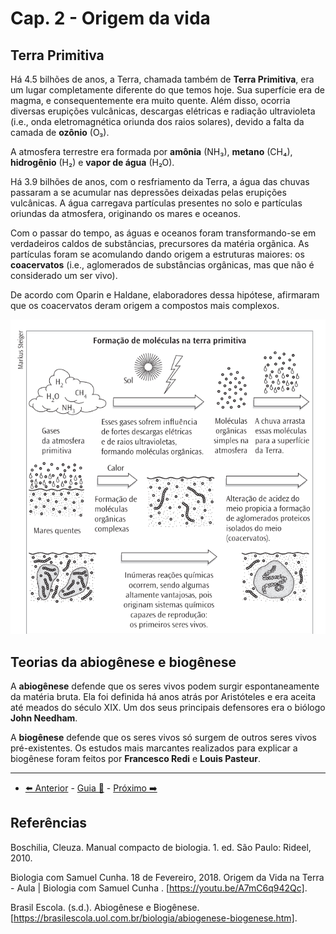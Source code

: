 # Cap. 2 - Origem da vida

## Terra Primitiva

Há 4.5 bilhões de anos, a Terra, chamada também de **Terra Primitiva**, era um lugar completamente diferente do que temos hoje. Sua superfície era de magma, e consequentemente era muito quente. Além disso, ocorria diversas erupições vulcânicas, descargas elétricas e radiação ultravioleta (i.e., onda eletromagnética oriunda dos raios solares), devido a falta da camada de **ozônio** (O₃).

A atmosfera terrestre era formada por **amônia** (NH₃), **metano** (CH₄), **hidrogênio** (H₂) e **vapor de água** (H₂O).

Há 3.9 bilhões de anos, com o resfriamento da Terra, a água das chuvas passaram a se acumular nas depressões deixadas pelas erupições vulcânicas. A água carregava partículas presentes no solo e partículas oriundas da atmosfera, originando os mares e oceanos.

Com o passar do tempo, as águas e oceanos foram transformando-se em verdadeiros caldos de substâncias, precursores da matéria orgãnica. As partículas foram se acomulando dando origem a estruturas maiores: os **coacervatos** (i.e., aglomerados de substâncias orgânicas, mas que não é considerado um ser vivo).

De acordo com Oparin e Haldane, elaboradores dessa hipótese, afirmaram que os coacervatos deram origem a compostos mais complexos.

![Caso 3 Soma de Vetorial](https://github.com/hananitallyson/meus-estudos/blob/main/biologia/img/formacao-de-moleculas-terra-primitiva.png)

## Teorias da abiogênese e biogênese

A **abiogênese** defende que os seres vivos podem surgir espontaneamente da matéria bruta. Ela foi definida há anos atrás por Aristóteles e era aceita até meados do século XIX. Um dos seus principais defensores era o biólogo **John Needham**.

A **biogênese** defende que os seres vivos só surgem de outros seres vivos pré-existentes. Os estudos mais marcantes realizados para explicar a biogênese foram feitos por **Francesco Redi** e **Louis Pasteur**.

---

- [⬅️ Anterior](1-o-que-e-biologia.md) - [Guia 📝](../guia-de-biologia.md) - [Próximo ➡️](2-origem-da-vida.md)

## Referências

Boschilia, Cleuza. Manual compacto de biologia. 1. ed. São Paulo: Rideel, 2010.

Biologia com Samuel Cunha. 18 de Fevereiro, 2018. Origem da Vida na Terra - Aula | Biologia com Samuel Cunha
. [https://youtu.be/A7mC6q942Qc].

Brasil Escola. (s.d.). Abiogênese e Biogênese. [https://brasilescola.uol.com.br/biologia/abiogenese-biogenese.htm].

